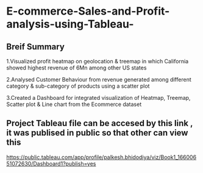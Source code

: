 # E-commerce-Sales-and-Profit-analysis-using-Tableau-
## Breif Summary 
1.Visualized profit heatmap on geolocation & treemap in which California showed highest revenue of 6Mn among other US states

2.Analysed Customer Behaviour from revenue generated among different category & sub-category of products using a scatter plot

3.Created a Dashboard for integrated visualization of Heatmap, Treemap, Scatter plot & Line chart from the Ecommerce dataset


## Project Tableau file can be accesed by this link , it was publised in public so that other can view this
https://public.tableau.com/app/profile/palkesh.bhidodiya/viz/Book1_16600651072630/Dashboard1?publish=yes
